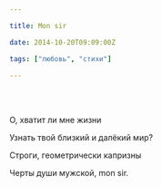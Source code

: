 ```yaml
---

title: Mon sir

date: 2014-10-20T09:09:00Z

tags: ["любовь", "стихи"]

---
```


<br/><br/>

О, хватит ли мне жизни

Узнать твой близкий и далёкий мир?

Строги, геометрически капризны

Черты души мужской, mon sir.